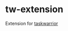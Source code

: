 <div class="oranda-hide">

# tw-extension

</div>

Extension for [taskwarrior](https://taskwarrior.org/)

